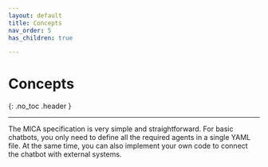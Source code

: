 ```yaml
---
layout: default
title: Concepts
nav_order: 5
has_children: true

---
```


# Concepts

{: .no_toc .header }

----

The MICA specification is very simple and straightforward. For basic chatbots, you only need to define all the required agents in a single YAML file. At the same time, you can also implement your own code to connect the chatbot with external systems.

